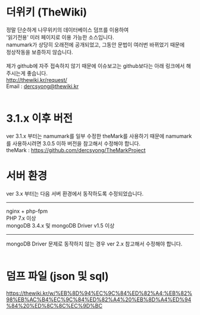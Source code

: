 # 더위키 (TheWiki)
정말 단순하게 나무위키의 데이터베이스 덤프를 이용하여<br>
'읽기전용' 미러 페이지로 이용 가능한 소스입니다.<br>
namumark가 상당히 오래전에 공개되었고, 그동안 문법이 여러번 바뀌었기 때문에<br>
정상작동을 보증하지 않습니다.<br><br>
제가 github에 자주 접속하지 않기 때문에 이슈보고는 github보다는 아래 링크에서 해주시는게 좋습니다.<br>
http://thewiki.kr/request/<br>
Email : dercsyong@thewiki.kr<br><br>
# 3.1.x 이후 버전
ver 3.1.x 부터는 namumark를 일부 수정한 theMark를 사용하기 때문에 namumark를 사용하시려면 3.0.5 이하 버전을 참고해서 수정해야 합니다.<br>
theMark : https://github.com/dercsyong/TheMarkProject
# 서버 환경
ver 3.x 부터는 다음 서버 환경에서 동작하도록 수정되었습니다.<hr>
nginx + php-fpm<br>
PHP 7.x 이상<br>
mongoDB 3.4.x 및 mongoDB Driver v1.5 이상<hr>
mongoDB Driver 문제로 동작하지 않는 경우 ver 2.x 참고해서 수정해야 합니다.<br><br>
# 덤프 파일 (json 및 sql)
https://thewiki.kr/w/%EB%8D%94%EC%9C%84%ED%82%A4:%EB%82%98%EB%AC%B4%EC%9C%84%ED%82%A4%20%EB%8D%A4%ED%94%84%20%ED%8C%8C%EC%9D%BC
